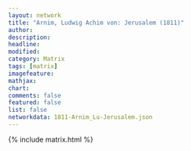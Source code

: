 ```yaml
---
layout: network
title: "Arnim, Ludwig Achim von: Jerusalem (1811)"
author:
description:
headline:
modified:
category: Matrix
tags: [matrix]
imagefeature: 
mathjax: 
chart: 
comments: false
featured: false
list: false
networkdata: 1811-Arnim_Lu-Jerusalem.json
---
```

{% include matrix.html %}
